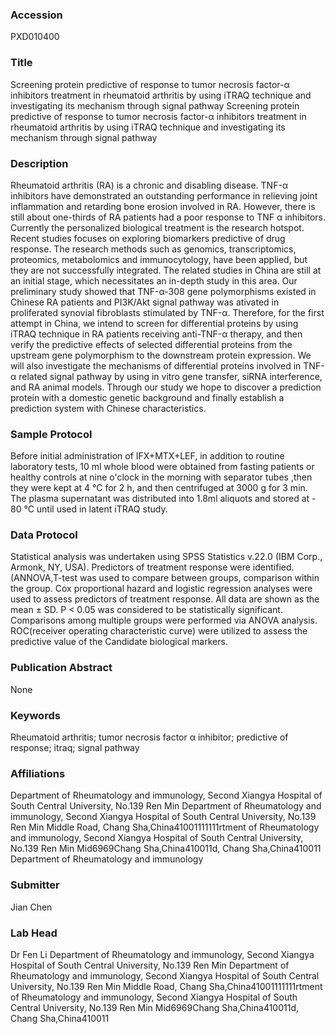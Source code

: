### Accession
PXD010400

### Title
Screening protein predictive of response to tumor necrosis factor-α inhibitors treatment in rheumatoid arthritis by using iTRAQ technique and investigating its mechanism through signal pathway Screening protein predictive of response to tumor necrosis factor-α inhibitors treatment in rheumatoid arthritis by using iTRAQ technique and investigating its mechanism through signal pathway

### Description
Rheumatoid arthritis (RA) is a chronic and disabling disease. TNF-α inhibitors have demonstrated an outstanding performance in relieving joint inflammation and retarding bone erosion involved in RA. However, there is still about one-thirds of RA patients had a poor response to TNF α inhibitors. Currently the personalized biological treatment is the research hotspot. Recent studies focuses on exploring biomarkers predictive of drug response. The research methods such as genomics, transcriptomics, proteomics, metabolomics and immunocytology, have been applied, but they are not successfully integrated. The related studies in China are still at an initial stage, which necessitates an in-depth study in this area. Our preliminary study showed that TNF-α-308 gene polymorphisms existed in Chinese RA patients and PI3K/Akt signal pathway was ativated in proliferated synovial fibroblasts stimulated by TNF-α. Therefore, for the first attempt in China, we intend to screen for differential proteins by using iTRAQ technique in RA patients receiving anti-TNF-α therapy, and then verify the predictive effects of selected differential proteins from the upstream gene polymorphism to the downstream protein expression. We will also investigate the mechanisms of differential proteins involved in TNF-α related signal pathway by using in vitro gene transfer, siRNA interference, and RA animal models. Through our study we hope to discover a prediction protein with a domestic genetic background and finally establish a prediction system with Chinese characteristics.

### Sample Protocol
Before initial administration of IFX+MTX+LEF, in addition to routine laboratory tests, 10 ml whole blood were obtained from fasting patients or healthy controls at nine o'clock in the morning with separator tubes ,then they were kept at 4 °C for 2 h, and then centrifuged at 3000 g for 3 min. The plasma supernatant was distributed into 1.8ml aliquots and stored at - 80 °C until used in latent iTRAQ study.

### Data Protocol
Statistical analysis was undertaken using SPSS Statistics v.22.0 (IBM Corp., Armonk, NY, USA). Predictors of treatment response were identified. (ANNOVA,T-test was used to compare between groups, comparison within the group. Cox proportional hazard and logistic regression analyses were used to assess predictors of treatment response. All data are shown as the mean ± SD. P < 0.05 was considered to be statistically significant. Comparisons among multiple groups were performed via ANOVA analysis. ROC(receiver operating characteristic curve) were utilized to assess the predictive value of the Candidate biological markers.

### Publication Abstract
None

### Keywords
Rheumatoid arthritis; tumor necrosis factor α inhibitor; predictive of response; itraq; signal pathway

### Affiliations
Department of Rheumatology and immunology, Second Xiangya Hospital of South Central University, No.139 Ren Min Department of Rheumatology and immunology, Second Xiangya Hospital of South Central University, No.139 Ren Min Middle Road, Chang Sha,China41001111111rtment of Rheumatology and immunology, Second Xiangya Hospital of South Central University, No.139 Ren Min Mid6969Chang Sha,China410011d, Chang Sha,China410011
Department of Rheumatology and immunology

### Submitter
Jian Chen

### Lab Head
Dr Fen Li
Department of Rheumatology and immunology, Second Xiangya Hospital of South Central University, No.139 Ren Min Department of Rheumatology and immunology, Second Xiangya Hospital of South Central University, No.139 Ren Min Middle Road, Chang Sha,China41001111111rtment of Rheumatology and immunology, Second Xiangya Hospital of South Central University, No.139 Ren Min Mid6969Chang Sha,China410011d, Chang Sha,China410011


